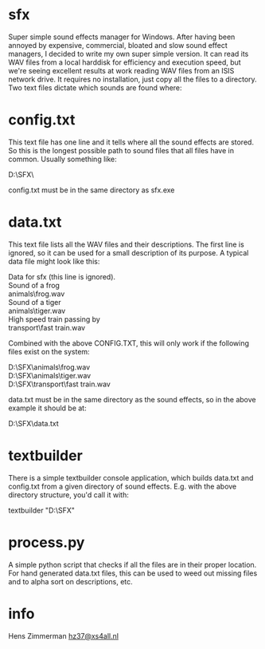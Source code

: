 sfx
=== 

Super simple sound effects manager for Windows. After having been annoyed by expensive, commercial, bloated and slow sound effect managers, I decided to write my own super simple version. It can read its WAV files from a local harddisk for efficiency and execution speed, but we're seeing excellent results at work reading WAV files from an ISIS network drive. It requires no installation, just copy all the files to a directory. Two text files dictate which sounds are found where:

config.txt
==========

This text file has one line and it tells where all the sound effects are stored. So this is the longest possible path to sound files that all files have in common. Usually something like:

D:\SFX\

config.txt must be in the same directory as sfx.exe

data.txt
========

This text file lists all the WAV files and their descriptions. The first line is ignored, so it can be used for a small description of its purpose. A typical data file might look like this:

Data for sfx (this line is ignored).  
Sound of a frog  
animals\frog.wav  
Sound of a tiger  
animals\tiger.wav  
High speed train passing by  
transport\fast train.wav  

Combined with the above CONFIG.TXT, this will only work if the following files exist on the system:

D:\SFX\animals\frog.wav  
D:\SFX\animals\tiger.wav  
D:\SFX\transport\fast train.wav  

data.txt must be in the same directory as the sound effects, so in the above example it should be at:

D:\SFX\data.txt

textbuilder
===========

There is a simple textbuilder console application, which builds data.txt and config.txt from a given directory of sound effects. E.g. with the above directory structure, you'd call it with:

textbuilder "D:\SFX"

process.py
==========

A simple python script that checks if all the files are in their proper location. For hand generated data.txt files, this can be used to weed out missing files and to alpha sort on descriptions, etc.

info
====

Hens Zimmerman
hz37@xs4all.nl

